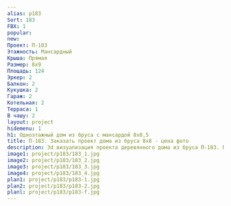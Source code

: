 ```yaml
---
alias: p183
Sort: 183
FBX: 1
popular: 
new: 
Проект: П-183
Этажность: Мансардный
Крыша: Прямая
Размер: 8х9
Площадь: 124
Эркер: 2
Балкон: 2
Кукушка: 2
Гараж: 2
Котельная: 2
Терраса: 1
В чашу: 2
layout: project
hidemenu: 1
h1: Одноэтажный дом из бруса с мансардой 8х8,5
title: П-183. Заказать проект дома из бруса 8х8 - цена фото
description: 3d визуализация проекта деревянного дома из бруса П-183. Площадь 124 м2, размер 8х8. Вы можете внести любые изменения в проект.
image1: project/p183/183_1.jpg
image2: project/p183/183_2.jpg
image3: project/p183/183_3.jpg
image4: project/p183/183_4.jpg
plan1: project/p183/p183-1.jpg
plan2: project/p183/p183-2.jpg
planl: project/p183/p183-f.jpg
---
```

